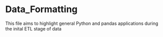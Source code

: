 # Data_Formatting

This file aims to highlight general Python and pandas applications during the inital ETL stage of data
